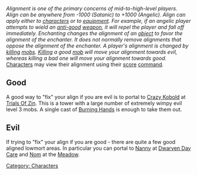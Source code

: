 *Alignment is one of the primary concerns of mid-to-high-level players.
Align can be anywhere from -1000 (Satanic) to +1000 (Angelic). Align can
apply either to [characters](:Category:_Characters "wikilink") or to
[equipment](:Category:_Gear "wikilink"). For example, if an angelic
player attempts to wield an [anti-good](Anti-Good_Flag "wikilink")
[weapon](:Category:_Weapons "wikilink"), it will repel the player and
fall off immediately. Enchanting changes the alignment of an
[object](:Category:_Objects "wikilink") to favor the alignment of the
enchanter. It does not normally remove alignments that oppose the
alignment of the enchanter. A player's alignment is changed by
[killing](Kill "wikilink") [mobs](:Category:_Mobs "wikilink").
[Killing](Kill "wikilink") a good [mob](:Category:_Mobs "wikilink") will
move your alignment towards evil, whereas killing a bad one will move
your alignment towards good.*  
[Characters](:Category:_Characters "wikilink") may view their alignment
using their [score](Score "wikilink")
[command](:Category:_Commands "wikilink").

## Good

A good way to "fix" your align if you are evil is to portal to [Crazy
Kobold](Crazy_Kobold "wikilink") at [Trials Of
Zin](:Category:Trials_Of_Zin "wikilink"). This is a tower with a large
number of extremely wimpy evil level 3 mobs. A single cast of [Burning
Hands](Burning_Hands "wikilink") is enough to take them out.

## Evil

If trying to "fix" your align if you are good - there are quite a few
good aligned lowmort areas. In particular you can portal to
[Nanny](Nanny "wikilink") at [Dwarven Day
Care](:Category:Dwarven_Day_Care "wikilink") and [Nom](Nom "wikilink")
at the [Meadow](:Category:Meadow "wikilink").

[Category: Characters](Category:_Characters "wikilink")
